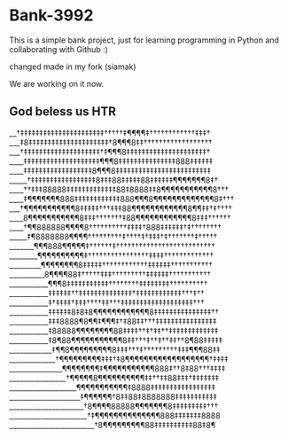 # Bank-3992
This is a simple bank project, just for learning programming in Python and collaborating with Github :)

changed made in my fork (siamak)


We are working on it now. 

## God beless us  HTR

__†‡‡‡‡‡‡‡‡‡‡‡‡‡‡‡‡‡‡‡‡‡‡†††††‡¶¶¶¶‡††††††††††††‡‡‡†
___‡8‡‡‡‡‡‡‡‡‡‡‡‡‡‡‡‡‡‡‡‡‡†8¶¶¶8‡‡††††††††††††††††††
___†‡‡‡‡‡‡‡‡‡‡‡‡‡‡‡‡‡‡‡‡†‡¶¶¶8‡‡‡‡‡‡‡‡‡‡‡‡‡‡‡‡‡‡‡‡‡†
____‡‡‡‡‡‡‡‡‡‡‡‡‡‡‡‡‡‡‡‡¶¶¶8‡‡‡‡‡‡‡‡‡‡‡‡‡‡‡888‡‡‡‡‡‡
____‡‡‡‡‡‡‡‡‡‡‡‡‡‡‡‡‡‡8¶¶¶8‡‡‡‡‡‡‡‡‡‡‡‡‡‡‡‡‡‡‡‡‡‡‡‡‡
_____†‡‡‡‡‡‡‡‡‡‡‡‡‡‡‡‡‡8‡‡‡88‡‡‡‡‡88‡‡‡‡‡‡¶¶¶¶¶¶¶8‡†
____††‡‡‡88888‡‡‡‡‡‡‡‡‡‡‡‡‡88‡8888‡‡8¶¶¶¶¶¶¶¶¶¶¶8†††
____‡¶¶¶¶¶¶¶888‡‡‡‡‡‡‡‡‡‡‡‡888¶¶¶8¶¶¶¶¶¶¶¶¶¶¶¶¶8‡†††
___†¶¶¶¶¶¶¶¶¶¶¶8‡‡‡‡‡†††‡‡‡88¶¶¶¶¶¶¶¶¶¶¶¶8¶¶‡‡†‡††††
____8¶¶¶¶¶¶¶¶¶¶¶8‡‡‡†††††††‡88¶¶¶¶¶¶¶¶¶¶¶¶8‡‡‡††††††
____†¶¶888888¶¶¶¶8††††††††††‡‡‡‡†888‡‡‡‡‡‡†‡††††††††
_____‡¶8888888¶¶¶¶†††††††††‡††††‡†‡‡‡†‡†††††††‡†††††
_______¶¶¶888¶¶¶¶¶‡††††††‡††††††††††††††††††††††††††
________¶¶¶¶¶¶¶¶¶¶‡††††††††††††††††‡‡‡‡†††††††††††††
_________¶¶¶¶¶¶¶¶8‡‡‡‡‡††††††††††††‡‡‡‡‡‡†††††††††††
__________8¶¶¶¶88‡†††††‡‡‡†††††††††‡‡‡‡‡‡†††††††††††
___________¶¶¶8‡‡‡‡‡‡‡‡‡‡‡††††††††‡‡‡‡‡‡‡‡††††††††††
___________‡‡‡‡‡‡††‡‡‡‡‡‡‡‡‡‡‡‡‡‡†‡‡‡‡‡‡‡‡‡‡‡‡†††‡††
___________‡†‡‡‡‡†‡‡‡††††‡‡†††‡‡‡‡‡‡‡‡‡‡‡‡‡‡‡‡‡‡‡†††
___________‡‡‡‡‡‡8‡8‡8¶¶¶¶¶¶¶¶¶¶¶¶8‡‡‡‡‡‡‡‡‡‡‡‡‡‡‡††
___________‡‡‡8888¶8¶¶‡¶¶¶‡†‡88‡‡†††‡‡‡‡‡‡‡‡‡‡‡‡‡‡‡‡
___________‡88888¶¶¶¶¶¶¶¶88‡‡‡‡††‡†‡‡††‡‡‡‡‡‡‡‡‡‡‡‡‡
___________‡8¶88¶¶¶¶¶¶¶¶¶¶¶8‡‡†††‡††‡††‡‡††8¶88‡‡‡‡‡
____________‡¶¶8¶¶¶¶¶¶¶¶¶8‡‡‡†††‡†††††††††‡‡‡¶¶¶88‡‡
_____________†¶¶¶¶¶¶¶¶¶‡‡‡†‡8¶¶¶¶¶¶¶¶¶¶¶¶¶¶¶¶¶¶†‡‡‡‡
_______________¶¶¶¶¶¶¶¶‡¶¶¶¶¶¶¶¶¶¶¶888‡††8‡88†††‡‡‡‡
________________†¶¶¶¶¶8¶¶¶¶¶¶¶¶¶¶‡‡††‡‡88‡‡‡†‡‡‡‡‡‡‡
___________________¶¶¶¶¶¶¶¶¶¶¶‡8888‡‡‡‡‡‡‡‡‡‡‡‡‡‡‡‡‡
____________________‡¶¶¶¶¶¶†8‡‡88‡8888888‡‡‡‡‡‡‡‡‡‡‡
_____________________†8¶¶¶¶88888¶¶¶¶¶¶¶8‡‡‡‡‡‡‡‡‡†††
______________________†‡¶¶¶¶¶¶¶¶¶¶¶¶¶¶888‡‡‡‡‡‡‡8888
________________________†8¶¶¶¶¶¶¶¶¶88‡‡‡‡‡‡‡‡‡‡88‡8¶


